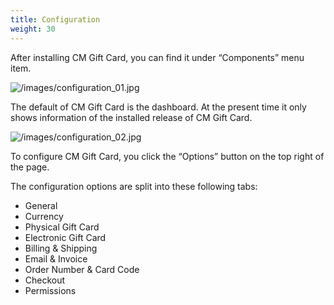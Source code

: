 ```yaml
---
title: Configuration
weight: 30
---
```

After installing CM Gift Card, you can find it under “Components” menu item.

![/images/configuration_01.jpg](/images/configuration_01.jpg)

The default of CM Gift Card is the dashboard. At the present time it only shows information of the installed release of CM Gift Card.

![/images/configuration_02.jpg](/images/configuration_02.jpg)

To configure CM Gift Card, you click the “Options” button on the top right of the page.

The configuration options are split into these following tabs:

*   General
*   Currency
*   Physical Gift Card
*   Electronic Gift Card
*   Billing & Shipping
*   Email & Invoice
*   Order Number & Card Code
*   Checkout
*   Permissions